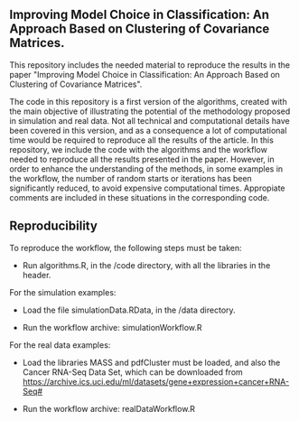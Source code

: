 ## Improving Model Choice in Classification: An Approach Based on Clustering of Covariance Matrices.

This repository includes the needed material to reproduce the results in the paper "Improving Model Choice in Classification: An Approach Based on Clustering of Covariance Matrices". 

The code in this repository is a first version of the algorithms, created with the main objective of illustrating the potential of the methodology proposed in simulation and real data.  Not all technical and computational details have been covered in this version, and as a consequence a lot of computational time would be required to reproduce all the results of the article. In this repository, we include the code with the algorithms and the workflow needed to reproduce all the results presented in the paper. However, in order to enhance the understanding of the methods, in some examples in the workflow, the number of random starts or iterations has been significantly reduced, to avoid expensive computational times. Appropiate comments are included in these situations in the corresponding code.

## Reproducibility

To reproduce the workflow, the following steps must be taken:

- Run algorithms.R, in the /code directory, with all the libraries in the header. 

For the simulation examples:

-  Load the file simulationData.RData, in the /data directory.

- Run the workflow archive: simulationWorkflow.R

For the real data examples:

-  Load the libraries MASS and pdfCluster must be loaded, and also the Cancer RNA-Seq Data Set, which can be downloaded from
https://archive.ics.uci.edu/ml/datasets/gene+expression+cancer+RNA-Seq#

- Run the workflow archive: realDataWorkflow.R







